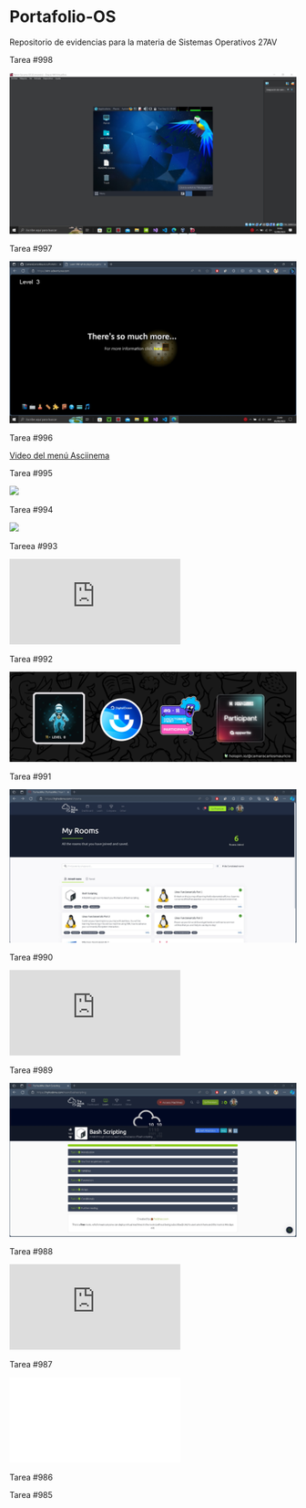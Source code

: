 # Portafolio-OS
Repositorio de evidencias para la materia de Sistemas Operativos 27AV

Tarea #998

![](https://github.com/CamaraCarlosMauricio/Portafolio-OS/blob/main/CarlosCamara_InstalacionDeParrotOS_Evidencia.jpg)

Tarea #997

![](https://raw.githubusercontent.com/CamaraCarlosMauricio/Portafolio-OS/main/CarlosCamara_VIMAdventures_Evidencia.jpg?token=GHSAT0AAAAAACGIQF5R3ZOCLIZ5S7DJMHX6ZIAXQKQ)

Tarea #996

[Video del menú Asciinema](https://asciinema.org/a/elB1nTxv4ikLgI6H8Ai36PCwW)

Tarea #995

![](https://raw.githubusercontent.com/CamaraCarlosMauricio/Portafolio-OS/main/CarlosCamaraOSGIF.gif)

Tarea #994

![](https://github.com/CamaraCarlosMauricio/Portafolio-OS/tree/15023cf89a8387198bf29e22ed06fe21d8a9d8ef/menu)

Tareea #993

![](https://github.com/CamaraCarlosMauricio/Portafolio-OS/blob/15023cf89a8387198bf29e22ed06fe21d8a9d8ef/comandosbandit1-34.txt)

Tarea #992

![](camaracarlosmauricio.png)

Tarea #991

![](https://github.com/CamaraCarlosMauricio/Portafolio-OS/blob/661e25d5b3024fa33fbfdccf8e42dc968903c65e/Carlos_Camara_Tarea991.jpg)

Tarea #990

![](https://github.com/CamaraCarlosMauricio/Portafolio-OS/blob/15023cf89a8387198bf29e22ed06fe21d8a9d8ef/jail.py)

Tarea #989

![](https://github.com/CamaraCarlosMauricio/Portafolio-OS/blob/661e25d5b3024fa33fbfdccf8e42dc968903c65e/Carlos_Camara_Tarea989.jpg)

Tarea #988

![](https://github.com/CamaraCarlosMauricio/Portafolio-OS/blob/6f2e84c5c519278294191b9a471865aafc7922f8/Carlos_Camara_Tarea988.pdf)

Tarea #987

![]([Carlos_Camara_Tarea987.pdf](https://github.com/CamaraCarlosMauricio/Portafolio-OS/blob/fd77a7cef3b309f374140020360b961cb117612b/Carlos_Camara_Tarea987.pdf)https://github.com/CamaraCarlosMauricio/Portafolio-OS/blob/fd77a7cef3b309f374140020360b961cb117612b/Carlos_Camara_Tarea987.pdf)

Tarea #986

Tarea #985
